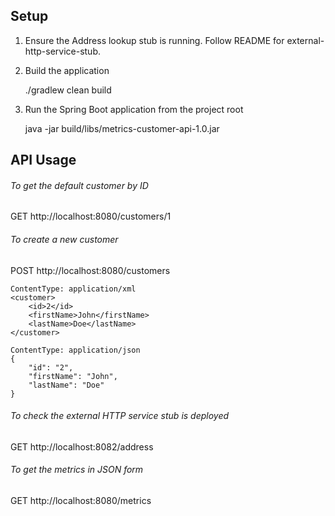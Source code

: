 Setup
-----

1) Ensure the Address lookup stub is running. Follow README for external-http-service-stub.

2) Build the application

    ./gradlew clean build

3) Run the Spring Boot application from the project root

    java -jar build/libs/metrics-customer-api-1.0.jar

API Usage
---------

###### To get the default customer by ID

GET http://localhost:8080/customers/1

###### To create a new customer

POST http://localhost:8080/customers

    ContentType: application/xml
    <customer>
        <id>2</id>
        <firstName>John</firstName>
        <lastName>Doe</lastName>
    </customer>

    ContentType: application/json
    {
        "id": "2",
        "firstName": "John",
        "lastName": "Doe"
    }

###### To check the external HTTP service stub is deployed

GET http://localhost:8082/address

###### To get the metrics in JSON form

GET http://localhost:8080/metrics
